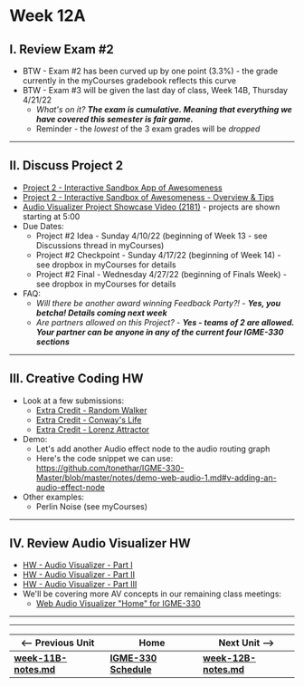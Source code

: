 # Week 12A

## I. Review Exam #2
- BTW - Exam #2 has been curved up by one point (3.3%) - the grade currently in the myCourses gradebook reflects this curve
- BTW - Exam #3 will be given the last day of class, Week 14B, Thursday 4/21/22
  - *What's on it?* ***The exam is cumulative. Meaning that everything we have covered this semester is fair game.***
  - Reminder - the *lowest* of the 3 exam grades will be *dropped*

<hr>

## II. Discuss Project 2

- [Project 2 - Interactive Sandbox App of Awesomeness](../projects/p2.md)
- [Project 2 - Interactive Sandbox of Awesomeness - Overview & Tips](../projects/p2-overview-and-tips.md)
- [Audio Visualizer Project Showcase Video (2181)](https://video.rit.edu/Watch/Si56JxGd) - projects are shown starting at 5:00
- Due Dates:
  - Project #2 Idea - Sunday 4/10/22 (beginning of Week 13 - see Discussions thread in myCourses)
  - Project #2 Checkpoint - Sunday 4/17/22 (beginning of Week 14) - see dropbox in myCourses for details
  - Project #2 Final - Wednesday 4/27/22 (beginning of Finals Week) - see dropbox in myCourses for details
- FAQ:
  - *Will there be another award winning Feedback Party?!* - ***Yes, you betcha! Details coming next week***
  - *Are partners allowed on this Project?* - ***Yes - teams of 2 are allowed. Your partner can be anyone in any of the current four IGME-330 sections***

<hr>

## III. Creative Coding HW

- Look at a few submissions:
  - [Extra Credit - Random Walker](https://github.com/tonethar/IGME-330-Master/blob/master/notes/HW-random-walker.md)
  - [Extra Credit - Conway's Life](https://github.com/tonethar/IGME-330-Master/blob/master/notes/HW-canvas-life.md)
  - [Extra Credit - Lorenz Attractor](https://github.com/tonethar/IGME-330-Master/blob/master/notes/HW-lorenz-attractor.md)
- Demo:
  - Let's add another Audio effect node to the audio routing graph
  - Here's the code snippet we can use: https://github.com/tonethar/IGME-330-Master/blob/master/notes/demo-web-audio-1.md#v-adding-an-audio-effect-node
- Other examples: 
  - Perlin Noise (see myCourses)

<hr>

## IV. Review Audio Visualizer HW
- [HW - Audio Visualizer - Part I](https://github.com/tonethar/IGME-330-Master/blob/master/notes/HW-AV-2195-1.md)
- [HW - Audio Visualizer - Part II](https://github.com/tonethar/IGME-330-Master/blob/master/notes/HW-AV-2195-2.md)
- [HW - Audio Visualizer - Part III](https://github.com/tonethar/IGME-330-Master/blob/master/notes/HW-AV-2195-3.md)
- We'll be covering more AV concepts in our remaining class meetings:
  - [Web Audio Visualizer "Home" for IGME-330](https://github.com/tonethar/IGME-330-Master/blob/master/notes/web-audio-visualizer-home.md)

<hr><hr>

| <-- Previous Unit | Home | Next Unit -->
| --- | --- | --- 
| [**week-11B-notes.md**](11B.md)   |  [**IGME-330 Schedule**](../schedule.md) | [**week-12B-notes.md**](12B.md) 
